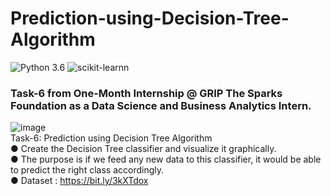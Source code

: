 # Prediction-using-Decision-Tree-Algorithm 
![Python 3.6](https://img.shields.io/badge/Python-3.6-brightgreen.svg) 
![scikit-learnn](https://img.shields.io/badge/Library-Scikit_Learn-orange.svg)
### Task-6 from One-Month Internship @ GRIP The Sparks Foundation as a Data Science and Business Analytics Intern. <br>
![image](https://user-images.githubusercontent.com/69631311/115845392-6c7d2300-a43e-11eb-8d9a-ffc3b44d4bf6.png) <br>
Task-6: Prediction using Decision Tree Algorithm <br>
● Create the Decision Tree classifier and visualize it graphically. <br>
● The purpose is if we feed any new data to this classifier, it would be able to predict the right class accordingly. <br>
● Dataset : https://bit.ly/3kXTdox
